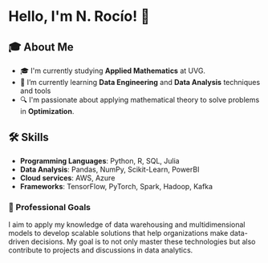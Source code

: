 # Hello, I'm N. Rocío! 👋

## 🎓 About Me
- 🎓 I'm currently studying **Applied Mathematics** at UVG.
- 🌱 I’m currently learning **Data Engineering** and **Data Analysis** techniques and tools 
- 🔍 I'm passionate about applying mathematical theory to solve problems in **Optimization**.

## 🛠 Skills
- **Programming Languages**: Python, R, SQL, Julia
- **Data Analysis**: Pandas, NumPy, Scikit-Learn, PowerBI
- **Cloud services**: AWS, Azure
- **Frameworks**: TensorFlow, PyTorch, Spark, Hadoop, Kafka

### 💼 Professional Goals

I aim to apply my knowledge of data warehousing and multidimensional models to develop scalable solutions that help organizations make data-driven decisions. My goal is to not only master these technologies but also contribute to projects and discussions in data analytics.


